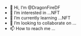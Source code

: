 - 👋 Hi, I’m @DragonFireDF
- 👀 I’m interested in ...NFT
- 🌱 I’m currently learning ...NFT
- 💞️ I’m looking to collaborate on ...
- 📫 How to reach me ...

<!---
DragonFireDF/DragonFireDF is a ✨ special ✨ repository because its `README.md` (this file) appears on your GitHub profile.
You can click the Preview link to take a look at your changes.
--->

